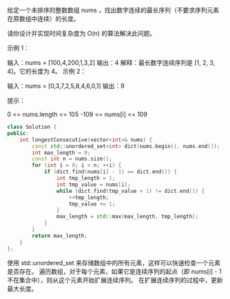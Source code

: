 给定一个未排序的整数数组 nums ，找出数字连续的最长序列（不要求序列元素在原数组中连续）的长度。

请你设计并实现时间复杂度为 O(n) 的算法解决此问题。

 

示例 1：

输入：nums = [100,4,200,1,3,2]
输出：4
解释：最长数字连续序列是 [1, 2, 3, 4]。它的长度为 4。
示例 2：

输入：nums = [0,3,7,2,5,8,4,6,0,1]
输出：9
 

提示：

0 <= nums.length <= 105
-109 <= nums[i] <= 109

``` cpp
class Solution {
public:
    int longestConsecutive(vector<int>& nums) {
        const std::unordered_set<int> dict(nums.begin(), nums.end());
        int max_length = 0;
        const int n = nums.size();
        for (int i = 0; i < n; ++i) {
            if (dict.find(nums[i] - 1) == dict.end()) {
                int tmp_length = 1;
                int tmp_value = nums[i];
                while (dict.find(tmp_value + 1) != dict.end()) {
                    ++tmp_length;
                    tmp_value += 1;
                }
                max_length = std::max(max_length, tmp_length);
            }
        }
        return max_length;
    }
};
```

使用 std::unordered_set 来存储数组中的所有元素，这样可以快速检查一个元素是否存在。
遍历数组，对于每个元素，如果它是连续序列的起点（即 nums[i] - 1 不在集合中），则从这个元素开始扩展连续序列。
在扩展连续序列的过程中，更新最大长度。
